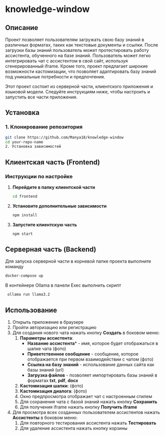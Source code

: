# knowledge-window

## Описание

Проект позволяет пользователям загружать свою базу знаний в различных форматах, таких как текстовые документы и ссылки. После загрузки базы знаний пользователь может протестировать работу ассистента, обученного на базе знаний. Пользователь может легко интегрировать чат с ассистентом в свой сайт, используя сгенерированный iframe.
Кроме того, проект предлагает широкие возможности кастомизации, что позволяет адаптировать базу знаний под уникальные потребности и предпочтения.

Этот проект состоит из серверной части, клиентского приложения и языковой модели. Следуйте инструкциям ниже, чтобы настроить и запустить все части приложения.

## Установка

### 1. Клонирование репозитория

```bash
git clone https://github.com/Manya18/knowledge-window
cd your-repo-name
2. Установка зависимостей
```

## Клиентская часть (Frontend)

### Инструкции по настройке

1. **Перейдите в папку клиентской части**
   ```bash
   cd frontend
   ```
2. **Установите дополнительные зависимости**
   ```bash
   npm install
   ```
3. **Запустите клиентскую часть**
   ```bash
   npm start
   ```

## Серверная часть (Backend)
Для запуска серверной части в корневой папке проекта выполните команду
```bash
docker-compose up
```
В контейнере Ollama в панели Exec выполнить скрипт
```bash
 ollama run llama3.2
```
## Использование
1. Открыть приложение в браузере
2. Пройти авторизацию или регистрацию
3. Для создания нового чата нажать кнопку **Создать** в боковом меню:
    1. **Параметры ассистента**:
        * **Название ассистента*** - имя, которое будет отображаться в шапке чата (фото)
        * **Приветственное сообщение** - сообщение, которое отображается при первом взаимодействии с чатом (фото)
        * **Ссылка на базу знаний** - использование данных сайта как базы знаний (url)
        * **Загрузка файлов** - позволяет импортировать базы знаний в форматах **txt**, **pdf**, **docx**
    2. **Кастомизация шапки**:
        (фото)
    3. **Кастомизация диалога**:
       (фото)
    4. Окно предпросмотра отображает чат с настроенным стилем
    5. Для сохранения чата с базой знаний нажать кнопку **Сохранить**
    6. Для получения iframe нажать кнопку **Получить iframe**
4. Для просмотра всех созданных пользователем ассистентов нажать **Ассистенты** в боковом меню:
    1. Для повторного тестирования ассистента нажать **Тестировать**
    2. Для удаление ассистента нажать кнопку корзины